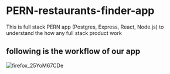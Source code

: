 # PERN-restaurants-finder-app
This is full stack PERN app  (Postgres, Express, React, Node.js) to understand the how any full stack product work 

## following is the workflow of our app 
![firefox_25YoM67CDe](https://user-images.githubusercontent.com/60803643/202698562-286eff6f-1cd4-4dd6-aae0-b8060e26e16d.png)
